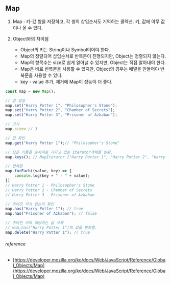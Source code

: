 ##  Map

1. Map : 키-값 쌍을 저장하고, 각 쌍의 삽입순서도 기억하는 콜렉션. 키, 값에 아무 값이나 올 수 있다.

2. Object와의 차이점

	* Object의 키는 String이나 Symbol이어야 한다. 
	* Map의 정렬되어 삽입순서로 반복문이 진행되지만, Object는 정렬되지 않는다.
	* Map의 항목수는 size로 쉽게 알아낼 수 있지만, Object는 직접 알아내야 한다.
	* Map은 바로 반복문을 사용할 수 있지만, Object의 경우는 배열을 만들어야 반복문을 사용할 수 있다.
	* key - value 추가, 제거에 Map이 성능이 더 좋다.


```javascript
const map = new Map();

// 값 설정
map.set("Harry Potter 1", "Philosopher's Stone");
map.set("Harry Potter 2", "Chamber of Secrets");
map.set("Harry Potter 3", "Prisoner of Azkaban");

// 크기
map.sizev // 3

// 값 확인
map.get("Harry Potter 1");// "Philosopher's Stone"

// 모든 키들을 순서대로 가지고 있는 iterator객체를 반환.
map.keys(); // MapIterator {"Harry Potter 1", "Harry Potter 2", "Harry Potter 3"}

// 반복문
map.forEach((value, key) => {
	console.log(key + " - " + value); 
})
// Harry Potter 1 - Philosopher's Stone
// Harry Potter 2 - Chamber of Secrets
// Harry Potter 3 - Prisoner of Azkaban

// 주어진 키가 있는지 확인
map.has("Harry Potter 1"); // true
map.has("Prisoner of Azkaban"); // false

// 주어진 키와 해당하는 값 삭제
// map.has("Harry Potter 1")의 값을 반환함.
map.delete("Harry Potter 1"); // true
```

###### reference
* [https://developer.mozilla.org/ko/docs/Web/JavaScript/Reference/Global_Objects/Map](https://developer.mozilla.org/ko/docs/Web/JavaScript/Reference/Global_Objects/Map)

